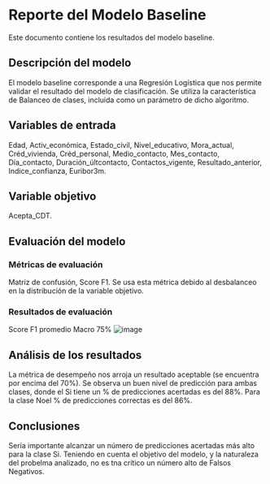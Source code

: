 # Reporte del Modelo Baseline

Este documento contiene los resultados del modelo baseline.

## Descripción del modelo

El modelo baseline corresponde a una Regresión Logística que nos permite validar el resultado del modelo de clasificación. Se utiliza la característica de Balanceo de clases, incluida como un parámetro de dicho algoritmo.

## Variables de entrada

Edad,	Activ_económica,	Estado_civil,	Nivel_educativo,	Mora_actual,	Créd_vivienda,	Créd_personal,	Medio_contacto,	Mes_contacto,	Día_contacto,	Duración_últcontacto, 	Contactos_vigente, 	Resultado_anterior,	Indice_confianza,	Euribor3m.

## Variable objetivo

Acepta_CDT.

## Evaluación del modelo

### Métricas de evaluación

Matriz de confusión, Score F1. Se usa esta métrica debido al desbalanceo en la distribución de la variable objetivo.

### Resultados de evaluación

Score F1 promedio Macro 75%
![image](https://github.com/AndreaRubianoM/proyecto/assets/135787751/b121de42-0053-4912-9abe-5448e62aa220)


## Análisis de los resultados

La métrica de desempeño nos arroja un resultado aceptable (se encuentra por encima del 70%). Se observa un buen nivel de predicción para ambas clases, donde el Si tiene un % de predicciones acertadas es del 88%. Para la clase Noel % de predicciones correctas es del 86%.

## Conclusiones

Sería importante alcanzar un número de predicciones acertadas más alto para la clase Si. Teniendo en cuenta el objetivo del modelo, y la naturaleza del probelma analizado, no es tna crítico un número alto de Falsos Negativos.

